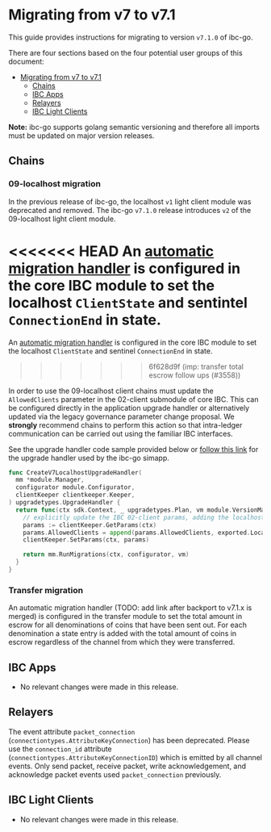 # Migrating from v7 to v7.1

This guide provides instructions for migrating to version `v7.1.0` of ibc-go.

There are four sections based on the four potential user groups of this document:

- [Migrating from v7 to v7.1](#migrating-from-v7-to-v71)
  - [Chains](#chains)
  - [IBC Apps](#ibc-apps)
  - [Relayers](#relayers)
  - [IBC Light Clients](#ibc-light-clients)

**Note:** ibc-go supports golang semantic versioning and therefore all imports must be updated on major version releases.

## Chains

### 09-localhost migration

In the previous release of ibc-go, the localhost `v1` light client module was deprecated and removed. The ibc-go `v7.1.0` release introduces `v2` of the 09-localhost light client module.

<!-- TODO: Update the links to use release version instead of feat branch -->
<<<<<<< HEAD
An [automatic migration handler](https://github.com/cosmos/ibc-go/blob/09-localhost/modules/core/module.go#L133-L145) is configured in the core IBC module to set the localhost `ClientState` and sentintel `ConnectionEnd` in state.
=======
An [automatic migration handler](https://github.com/cosmos/ibc-go/blob/release/v7.1.x/modules/core/module.go#L127-L145) is configured in the core IBC module to set the localhost `ClientState` and sentinel `ConnectionEnd` in state.
>>>>>>> 6f628d9f (imp: transfer total escrow follow ups (#3558))

In order to use the 09-localhost client chains must update the `AllowedClients` parameter in the 02-client submodule of core IBC. This can be configured directly in the application upgrade handler or alternatively updated via the legacy governance parameter change proposal.
We __strongly__ recommend chains to perform this action so that intra-ledger communication can be carried out using the familiar IBC interfaces.

See the upgrade handler code sample provided below or [follow this link](https://github.com/cosmos/ibc-go/blob/release/v7.1.x/testing/simapp/upgrades/upgrades.go#L85) for the upgrade handler used by the ibc-go simapp.

```go
func CreateV7LocalhostUpgradeHandler(
  mm *module.Manager,
  configurator module.Configurator,
  clientKeeper clientkeeper.Keeper,
) upgradetypes.UpgradeHandler {
  return func(ctx sdk.Context, _ upgradetypes.Plan, vm module.VersionMap) (module.VersionMap, error) {
    // explicitly update the IBC 02-client params, adding the localhost client type
    params := clientKeeper.GetParams(ctx)
    params.AllowedClients = append(params.AllowedClients, exported.Localhost)
    clientKeeper.SetParams(ctx, params)

    return mm.RunMigrations(ctx, configurator, vm)
  }
}
```

### Transfer migration

An automatic migration handler (TODO: add link after backport to v7.1.x is merged) is configured in the transfer module to set the total amount in escrow for all denominations of coins that have been sent out. For each denomination a state entry is added with the total amount of coins in escrow regardless of the channel from which they were transferred.

## IBC Apps

- No relevant changes were made in this release.

## Relayers

The event attribute `packet_connection` (`connectiontypes.AttributeKeyConnection`) has been deprecated. 
Please use the `connection_id` attribute (`connectiontypes.AttributeKeyConnectionID`) which is emitted by all channel events.
Only send packet, receive packet, write acknowledgement, and acknowledge packet events used `packet_connection` previously.

## IBC Light Clients

- No relevant changes were made in this release.
